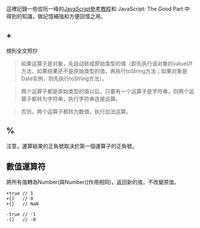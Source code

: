 這裡記錄一些從阮一峰的[JavaScript參考教程](http://javascript.ruanyifeng.com/)和 JavaScript: The Good Part 中得到的知識，做記憶補強和方便回憶之用。

## +

規則全文照抄

>如果运算子是对象，先自动转成原始类型的值（即先执行该对象的valueOf方法，如果结果还不是原始类型的值，再执行toString方法；如果对象是Date实例，则先执行toString方法）。

>两个运算子都是原始类型的值以后，只要有一个运算子是字符串，则两个运算子都转为字符串，执行字符串连接运算。

>否则，两个运算子都转为数值，执行加法运算。


## %

注意，運算結果的正負號取決於第一個運算子的正負號。

## 數值運算符
將所有值轉為Number(與Number()作用相同)，返回新的值，不改變原值。

```
+true // 1
+[]   // 0
+{}   // NaN

-true // -1
-[]   // -0
```


